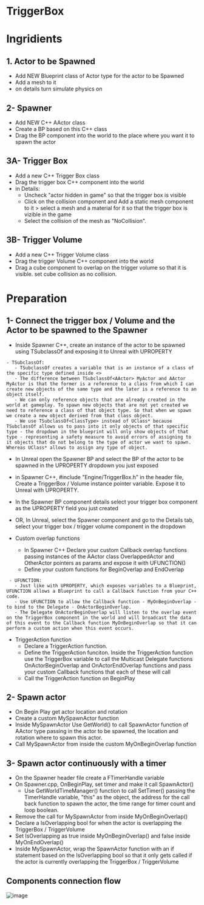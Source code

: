 # TriggerBox

# Ingridients
## 1. Actor to be Spawned
   - Add NEW Blueprint class of Actor type for the actor to be Spawned
   - Add a mesh to it
   - on details turn simulate physics on 

## 2- Spawner
   - Add NEW C++ AActor class
   - Create a BP based on this C++ class
   - Drag the BP component into the world to the place where you want it to spawn the actor

## 3A- Trigger Box
   - Add a new C++ Trigger Box class
   - Drag the trigger box C++ component into the world
   - in Details:
     - Uncheck "actor hidden in game" so that the trigger box is visible
     - Click on the collision component and Add a static mesh component to it > select a mesh and a material for it so that the trigger box is vizible in the game
     - Select the collision of the mesh as "NoCollision".

## 3B- Trigger Volume
   - Add a new C++ Trigger Volume class
   - Drag the trigger Volume C++ component into the world
   - Drag a cube component to overlap on the trigger volume so that it is visible. set cube collision as no collision.

# Preparation

## 1- Connect the trigger box / Volume and the Actor to be spawned to the Spawner
   - Inside Spawner C++, create an instance of the actor to be spawned using TSubclassOf<type> and exposing it to Unreal with UPROPERTY
```
- TSubclassOf:
   - TSubclassOf creates a variable that is an instance of a class of the specific type defined inside <>
   - The difference between TSubclassOf<AActor> MyActor and AActor MyActor is that the former is a reference to a class from which I can create new objects of the same type and the later is a reference to an object itself.
   - We can only reference objects that are already created in the world at gameplay. To spawn new objects that are not yet created we need to reference a class of that object type. So that when we spawn we create a new object derived from that class object.
   - We use TSubclassOf<ClassType> instead of UClass* because TSubclassOf allows us to pass into it only objects of that specific type - the dropdown in the blueprint will only show objects of that type - representing a safety measure to avoid errors of assigning to it objects that do not belong to the type of actor we want to spawn. Whereas UClass* allows to assign any type of object.
```
   - In Unreal open the Spawner BP and select the BP of the actor to be spawned in the UPROPERTY dropdown you just exposed
   - in Spawner C++, #include "Engine/TriggerBox.h" in the header file, Create a TriggerBox / Volume instance pointer variable. Expose it to Unreal with UPROPERTY. 
   - In the Spawner BP component details select your trigger box component as the UPROPERTY field you just created
   - OR, In Unreal, select the Spawner component and go to the Details tab, select your trigger box / trigger volume component in the dropdown 
   
   - Custom overlap functions
     - In Spawner C++ Declare your custom Callback overlap functions passing instances of the AActor class OverlappedActor and OtherActor pointers as params and expose it with UFUNCTION()
     - Define your custom functions for BeginOverlap and EndOverlap
   
```
 - UFUNCTION:
   - Just like with UPROPERTY, which exposes variables to a Blueprint, UFUNCTION allows a Blueprint to call a Callback function from your C++ code. 
   - Use UFUNCTION to allow the Callback function - MyOnBeginOverlap - to bind to the Delegate - OnActorBeginOverlap.
   - The Delegate OnActorBeginOverlap will listen to the overlap event on the TriggerBox component in the world and will broadcast the data of this event to the Callback function MyOnBeginOverlap so that it can perform a custom action when this event occurs.
```
   
   - TriggerAction function
     - Declare a TriggerAction function.
     - Define the TriggerAction funciton. Inside the TriggerAction function use the TriggerBox variable to call the Multicast Delegate functions OnActorBeginOverlap and OnActorEndOverlap functions and pass your custom Callback functions that each of these will call
     - Call the TriggerAction function on BeginPlay
     
## 2- Spawn actor
   - On Begin Play get actor location and rotation
   - Create a custom MySpawnActor function
   - Inside MySpawnActor Use GetWorld() to call SpawnActor function of AActor type passing in the actor to be spawned, the location and rotation where to spawn this actor.
   - Call MySpawnActor from inside the custom MyOnBeginOverlap function 
   
## 3- Spawn actor continuously with a timer
   - On the Spawner header file create a FTimerHandle variable
   - On Spawner.cpp, OnBeginPlay, set timer and make it call SpawnActor()
     - Use GetWorldTimeManager() function to call SetTimer() passing the TimerHandle variable, "this" as the object, the address for the call back function to spawn the actor, the time range for timer count and loop boolean.
   - Remove the call for MySpawnActor from inside MyOnBeginOverlap()
   - Declare a IsOverlapping bool for when the actor is overlapping the TriggerBox / TriggerVolume
   - Set IsOverlapping as true inside MyOnBeginOverlap() and false inside MyOnEndOverlap()
   - Inside MySpawnActor, wrap the SpawnActor function with an if statement based on the IsOverlapping bool so that it only gets called if the actor is currently overlapping the TriggerBox / TriggerVolume

## Components connection flow
   ![image](https://user-images.githubusercontent.com/12215115/208297695-9d252f30-4611-4348-b784-0f3feee17bf9.png)


